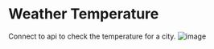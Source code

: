 # Weather Temperature
Connect to api to check the temperature for a city.
![image](https://github.com/user-attachments/assets/8cf90e86-05c2-44a6-80ae-e2cd2d7c8872)

